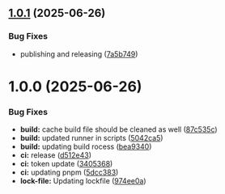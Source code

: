 ## [1.0.1](https://github.com/ASRagab/envctl/compare/v1.0.0...v1.0.1) (2025-06-26)

### Bug Fixes

- publishing and releasing ([7a5b749](https://github.com/ASRagab/envctl/commit/7a5b7490462477759a97453c9213037fab1ab9c8))

# 1.0.0 (2025-06-26)

### Bug Fixes

- **build:** cache build file should be cleaned as well ([87c535c](https://github.com/ASRagab/envctl/commit/87c535cd7b5a6401dff954338f320799dca41f00))
- **build:** updated runner in scripts ([5042ca5](https://github.com/ASRagab/envctl/commit/5042ca59b0e77086579e65299f917a931a9d6d71))
- **build:** updating build rocess ([bea9340](https://github.com/ASRagab/envctl/commit/bea934044c06e247e317695d76140b56b1cc4b5c))
- **ci:** release ([d512e43](https://github.com/ASRagab/envctl/commit/d512e430ec1fc493f07401609db9bfd864711619))
- **ci:** token update ([3405368](https://github.com/ASRagab/envctl/commit/3405368c0a722ad20445540ac4131cfd1a19a1b3))
- **ci:** updating pnpm ([5dcc383](https://github.com/ASRagab/envctl/commit/5dcc383f11a7e4e6d802abde918558831cc2ae61))
- **lock-file:** Updating lockfile ([974ee0a](https://github.com/ASRagab/envctl/commit/974ee0a954a86fcf5e3e5bdd67c84cd6346dce87))
